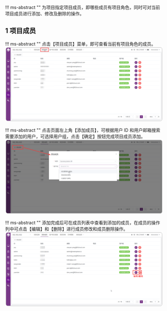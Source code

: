 !!! ms-abstract ""
    为项目指定项目成员，即哪些成员有项目角色，同时可对当前项目成员进行添加、修改及删除的操作。

## 1 项目成员
!!! ms-abstract ""
    点击【项目成员】菜单，即可查看当前有项目角色的成员。
![!项目设置](../../img/project_management/项目成员.png)

!!! ms-abstract ""
    点击页面左上角【添加成员】，可根据用户 ID 和用户邮箱搜索需要添加的用户，可选择用户组，点击【确定】按钮完成项目成员添加。
![!项目设置](../../img/project_management/添加成员.png)

!!! ms-abstract ""
    添加完成后可在成员列表中查看到添加的成员，在成员的操作列中可点击【编辑】和【删除】进行成员修改和成员删除操作。
![!项目设置](../../img/project_management/编辑移除.png)
